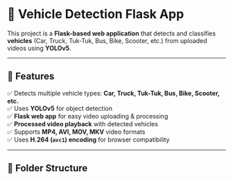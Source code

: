 


# 🚗 Vehicle Detection Flask App

This project is a **Flask-based web application** that detects and classifies **vehicles** (Car, Truck, Tuk-Tuk, Bus, Bike, Scooter, etc.) from uploaded videos using **YOLOv5**.

---

## 📌 Features
✅ Detects multiple vehicle types: **Car, Truck, Tuk-Tuk, Bus, Bike, Scooter, etc.**  
✅ Uses **YOLOv5** for object detection  
✅ **Flask web app** for easy video uploading & processing  
✅ **Processed video playback** with detected vehicles  
✅ Supports **MP4, AVI, MOV, MKV** video formats  
✅ Uses **H.264 (`avc1`) encoding** for browser compatibility  

---

## 📂 Folder Structure
